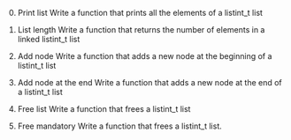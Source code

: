 0. Print list
Write a function that prints all the elements of a listint_t list

1. List length
Write a function that returns the number of elements in a linked listint_t list

2. Add node
Write a function that adds a new node at the beginning of a listint_t list

3. Add node at the end
Write a function that adds a new node at the end of a listint_t list

4. Free list
Write a function that frees a listint_t list

5. Free
mandatory
Write a function that frees a listint_t list.
